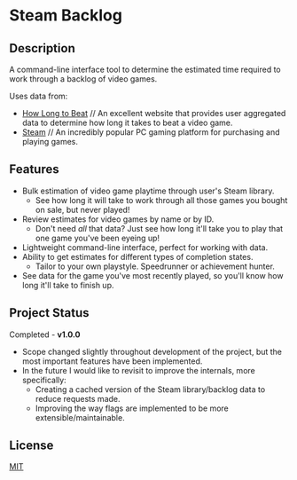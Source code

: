 # Steam Backlog


## Description
A command-line interface tool to determine the estimated time required to work through a backlog of video games.

Uses data from:
- [How Long to Beat](https://howlongtobeat.com/) // An excellent website that provides user aggregated data to determine how long it takes to beat a video game.
- [Steam](https://store.steampowered.com/) // An incredibly popular PC gaming platform for purchasing and playing games.

## Features
- Bulk estimation of video game playtime through user's Steam library.
  - See how long it will take to work through all those games you bought on sale, but never played!
- Review estimates for video games by name or by ID.
  - Don't need *all* that data? Just see how long it'll take you to play that one game you've been eyeing up!
- Lightweight command-line interface, perfect for working with data.
- Ability to get estimates for different types of completion states.
  - Tailor to your own playstyle. Speedrunner or achievement hunter.
- See data for the game you've most recently played, so you'll know how long it'll take to finish up.

## Project Status
Completed - **v1.0.0**

- Scope changed slightly throughout development of the project, but the most important features have been implemented.
- In the future I would like to revisit to improve the internals, more specifically:
  - Creating a cached version of the Steam library/backlog data to reduce requests made.
  - Improving the way flags are implemented to be more extensible/maintainable.

## License
[MIT](LICENSE)